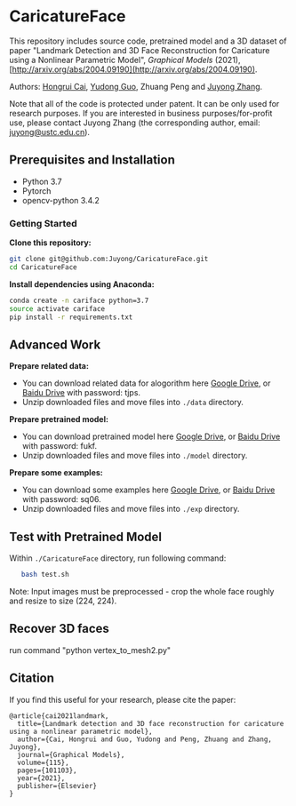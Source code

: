 # CaricatureFace
This repository includes source code, pretrained model and a 3D dataset of paper "Landmark Detection and 3D Face Reconstruction for Caricature using a Nonlinear Parametric Model", *Graphical Models* (2021), [http://arxiv.org/abs/2004.09190](http://arxiv.org/abs/2004.09190).

Authors: [Hongrui Cai](https://rainbowrui.github.io/), [Yudong Guo](https://yudongguo.github.io/), Zhuang Peng and [Juyong Zhang](http://staff.ustc.edu.cn/~juyong/).

Note that all of the code is protected under patent. It can be only used for research purposes. If you are interested in business purposes/for-profit use, please contact Juyong Zhang (the corresponding author, email: juyong@ustc.edu.cn).

## Prerequisites and Installation
- Python 3.7
- Pytorch
- opencv-python 3.4.2

### Getting Started
**Clone this repository:**
```bash
git clone git@github.com:Juyong/CaricatureFace.git
cd CaricatureFace
```
**Install dependencies using Anaconda:**
 ```bash
conda create -n cariface python=3.7
source activate cariface
pip install -r requirements.txt
```

## Advanced Work
**Prepare related data:**
- You can download related data for alogorithm here [Google Drive](https://drive.google.com/open?id=11m9dC6j-SUyjhtSiXsUqiBdZOQ3S8phD), or [Baidu Drive](https://pan.baidu.com/s/1v4V-7rYszDhyhzhCH2aYeA) with password: tjps.
- Unzip downloaded files and move files into ```./data``` directory.

**Prepare pretrained model:**
- You can download pretrained model here [Google Drive](https://drive.google.com/open?id=1If_rjQp5mDZMbK1-STGYOPyw_cTG66jO), or [Baidu Drive](https://pan.baidu.com/s/113QFM-zhSUIZfzjFhQfTTA) with password: fukf.
- Unzip downloaded files and move files into ```./model``` directory.

**Prepare some examples:**
- You can download some examples here [Google Drive](https://drive.google.com/open?id=1X8TpVpGzRrQuSS93_Hb32ERU-P4q6SSG), or [Baidu Drive](https://pan.baidu.com/s/1fn6Ll3ogF5LrYByBe-T5Ew) with password: sq06.
- Unzip downloaded files and move files into ```./exp``` directory.

## Test with Pretrained Model
Within ```./CaricatureFace``` directory, run following command:
 ```bash
    bash test.sh
```

Note: Input images must be preprocessed - crop the whole face roughly and resize to size (224, 224).

## Recover 3D faces
run command "python vertex_to_mesh2.py"

## Citation
If you find this useful for your research, please cite the paper:
```
@article{cai2021landmark,
  title={Landmark detection and 3D face reconstruction for caricature using a nonlinear parametric model},
  author={Cai, Hongrui and Guo, Yudong and Peng, Zhuang and Zhang, Juyong},
  journal={Graphical Models},
  volume={115},
  pages={101103},
  year={2021},
  publisher={Elsevier}
}
``` 
